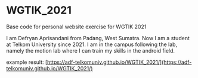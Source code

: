 # WGTIK_2021
Base code for personal website exercise for WGTIK 2021

I am Defryan Aprisandani from Padang, West Sumatra. Now I am a student at Telkom University since 2021. I am in the campus following the lab, namely the motion lab where I can train my skills in the android field. 

example result:
[https://adf-telkomuniv.github.io/WGTIK_2021/](https://adf-telkomuniv.github.io/WGTIK_2021/)
